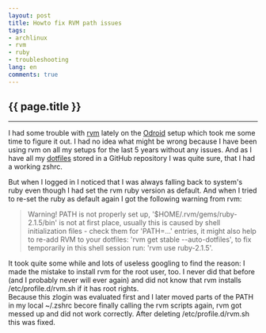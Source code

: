 ```yaml
---
layout: post
title: Howto fix RVM path issues
tags:
- archlinux
- rvm
- ruby
- troubleshooting
lang: en
comments: true
---
```


{{ page.title }}
----------------
----------------

I had some trouble with [rvm](https://rvm_io.global.ssl.fastly.net/) lately on
the
[Odroid](http://www.hardkernel.com/main/products/prdt_info.php?g_code=G145457216438)
setup which took me some time to figure it out. I had no idea what might be
wrong because I have been using rvm on all my setups for the last 5 years
without any issues. And as I have all my
[dotfiles](https://github.com/madhatter/dotfiles) stored in a GitHub repository
I was quite sure, that I had a working zshrc.

But when I logged in I noticed that I was always falling back to system's ruby
even though I had set the rvm ruby version as default. And when I tried to
re-set the ruby as default again I got the following warning from rvm:

> Warning! PATH is not properly set up, '$HOME/.rvm/gems/ruby-2.1.5/bin'
is not at first place, usually this is caused by shell initialization files -
check them for 'PATH=...' entries, it might also help to re-add RVM to your
dotfiles: 'rvm get stable --auto-dotfiles', to fix temporarily in this shell
session run: 'rvm use ruby-2.1.5'.

It took quite some while and lots of useless googling to find the reason: I made
the mistake to install rvm for the root user, too. I never did that before (and
I probably never will ever again) and did not know that rvm installs
/etc/profile.d/rvm.sh if it has root rights.  
Because this zlogin was evaluated first and I later moved parts of the PATH in
my local ~/.zshrc becore finally calling the rvm scripts again, rvm got messed
up and did not work correctly.
After deleting /etc/profile.d/rvm.sh this was fixed.  
